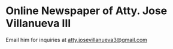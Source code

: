 # Online Newspaper of Atty. Jose Villanueva III

Email him for inquiries at atty.josevillanueva3@gmail.com